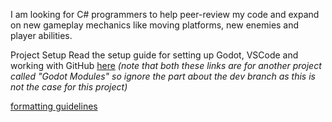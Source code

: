 I am looking for C# programmers to help peer-review my code and expand on new gameplay mechanics like moving platforms, new enemies and player abilities.

Project Setup
Read the setup guide for setting up Godot, VSCode and working with GitHub [here](https://github.com/GodotModules/GodotModulesCSharp/blob/main/.github/CONTRIBUTING.md) *(note that both these links are for another project called "Godot Modules" so ignore the part about the dev branch as this is not the case for this project)*

[formatting guidelines](https://github.com/GodotModules/GodotModulesCSharp/blob/main/.github/FORMATTING_GUIDELINES.md)
